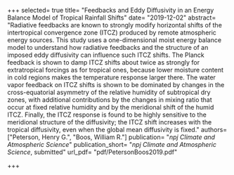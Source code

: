 +++
selected= true
title= "Feedbacks and Eddy Diffusivity in an Energy Balance Model of Tropical Rainfall Shifts"
date= "2019-12-02"
abstract= "Radiative feedbacks are known to strongly modify horizontal shifts of the intertropical convergence zone (ITCZ) produced by remote atmospheric energy sources.  This study uses a one-dimensional moist energy balance model to understand how radiative feedbacks and the structure of an imposed eddy diffusivity can influence such ITCZ shifts.  The Planck feedback is shown to damp ITCZ shifts about twice as strongly for extratropical forcings as for tropical ones, because lower moisture content in cold regions makes the temperature response larger there.  The water vapor feedback on ITCZ shifts is shown to be dominated by changes in the cross-equatorial asymmetry of the relative humidity of subtropical dry zones, with additional contributions by the changes in mixing ratio that occur at fixed relative humidity and by the meridional shift of the humid ITCZ.  Finally, the ITCZ response is found to be highly sensitive to the meridional structure of the diffusivity; the ITCZ shift increases with the tropical diffusivity, even when the global mean diffusivity is fixed."
authors= ["Peterson, Henry G.", "Boos, William R."]
publication= "*npj Climate and Atmospheric Science*"
publication_short= "*npj Climate and Atmospheric Science*, submitted" 
url_pdf= "pdf/PetersonBoos2019.pdf"

+++


